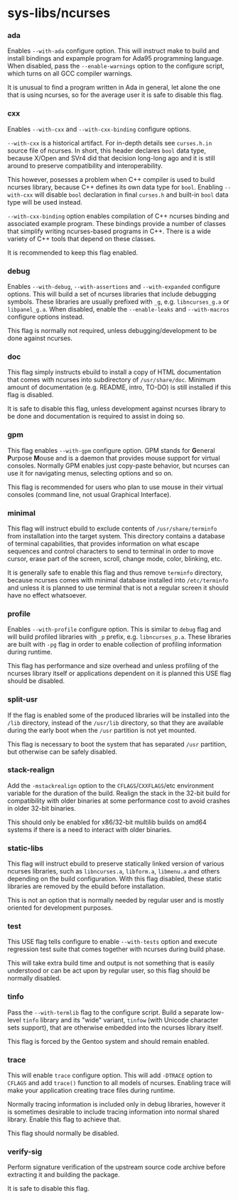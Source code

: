# sys-libs/ncurses

### ada
Enables `--with-ada` configure option. This will instruct make to build and install bindings and expample program for Ada95 programming language. When disabled, pass the `--enable-warnings` option to the configure script, which turns on all GCC compiler warnings.

It is unusual to find a program written in Ada in general, let alone the one that is using ncurses, so for the average user it is safe to disable this flag.

### cxx
Enables `--with-cxx` and `--with-cxx-binding` configure options.

`--with-cxx` is a historical artifact. For in-depth details see `curses.h.in` source file of ncurses. In short, this header declares `bool` data type, because X/Open and SVr4 did that decision long-long ago and it is still around to preserve compatibility and interoperability.

This however, posesses a problem when C++ compiler is used to build ncurses library, because C++ defines its own data type for `bool`. Enabling `--with-cxx` will disable `bool` declaration in final `curses.h` and built-in `bool` data type will be used instead.

`--with-cxx-binding` option enables compilation of C++ ncurses binding and associated example program. These bindings provide a number of classes that simplify writing ncurses-based programs in C++. There is a wide variety of C++ tools that depend on these classes.

It is recommended to keep this flag enabled.

### debug
Enables `--with-debug`, `--with-assertions` and `--with-expanded` configure options. This will build a set of ncurses libraries that include debugging symbols. These libraries are usually prefixed with `_g`, e.g. `libncurses_g.a` or `libpanel_g.a`. When disabled, enable the `--enable-leaks` and `--with-macros` configure options instead.

This flag is normally not required, unless debugging/development to be done against ncurses.

### doc
This flag simply instructs ebuild to install a copy of HTML documentation that comes with ncurses into subdirectory of `/usr/share/doc`. Minimum amount of documentation (e.g. README, intro, TO-DO) is still installed if this flag is disabled.

It is safe to disable this flag, unless development against ncurses library to be done and documentation is required to assist in doing so.

### gpm
This flag enables `--with-gpm` configure option. GPM stands for **G**eneral **P**urpose **M**ouse and is a daemon that provides mouse support for virtual consoles. Normally GPM enables just copy-paste behavior, but ncurses can use it for navigating menus, selecting options and so on.

This flag is recommended for users who plan to use mouse in their virtual consoles (command line, not usual Graphical Interface).

### minimal
This flag will instruct ebuild to exclude contents of `/usr/share/terminfo` from installation into the target system. This directory contains a database of terminal capabilities, that provides information on what escape sequences and control characters to send to terminal in order to move cursor, erase part of the screen, scroll, change mode, color, blinking, etc.

It is generally safe to enable this flag and thus remove `terminfo` directory, because ncurses comes with minimal database installed into `/etc/terminfo` and unless it is planned to use terminal that is not a regular screen it should have no effect whatsoever.

### profile
Enables `--with-profile` configure option. This is similar to `debug` flag and will build profiled libraries with `_p` prefix, e.g. `libncurses_p.a`. These libraries are built with `-pg` flag in order to enable collection of profiling information during runtime.

This flag has performance and size overhead and unless profiling of the ncurses library itself or applications dependent on it is planned this USE flag should be disabled.

### split-usr
If the flag is enabled some of the produced libraries will be installed into the `/lib` directory, instead of the `/usr/lib` directory, so that they are available during the early boot when the `/usr` partition is not yet mounted.

This flag is necessary to boot the system that has separated `/usr` partition, but otherwise can be safely disabled.

### stack-realign
Add the `-mstackrealign` option to the `CFLAGS`/`CXXFLAGS`/etc environment variable for the duration of the build. Realign the stack in the 32-bit build for compatibility with older binaries at some performance cost to avoid crashes in older 32-bit binaries.

This should only be enabled for x86/32-bit multilib builds on amd64 systems if there is a need to interact with older binaries.

### static-libs
This flag will instruct ebuild to preserve statically linked version of various ncurses libraries, such as `libncurses.a`, `libform.a`, `libmenu.a` and others depending on the build configuration. With this flag disabled, these static libraries are removed by the ebuild before installation.

This is not an option that is normally needed by regular user and is mostly oriented for development purposes.

### test
This USE flag tells configure to enable `--with-tests` option and execute regression test suite that comes together with ncurses during build phase.

This will take extra build time and output is not something that is easily understood or can be act upon by regular user, so this flag should be normally disabled.

### tinfo
Pass the `--with-termlib` flag to the configure script. Build a separate low-level `tinfo` library and its "wide" variant, `tinfow` (with Unicode character sets support), that are otherwise embedded into the ncurses library itself.

This flag is forced by the Gentoo system and should remain enabled.

### trace
This will enable `trace` configure option. This will add `-DTRACE` option to `CFLAGS` and add `trace()` function to all models of ncurses. Enabling trace will make your application creating trace files during runtime.

Normally tracing information is included only in debug libraries, however it is sometimes desirable to include tracing information into normal shared library. Enable this flag to achieve that.

This flag should normally be disabled.

### verify-sig
Perform signature verification of the upstream source code archive before extracting it and building the package.

It is safe to disable this flag.
